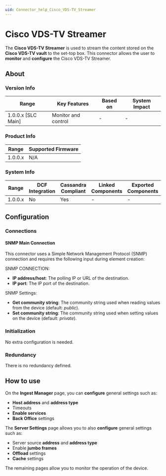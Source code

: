 ```yaml
---
uid: Connector_help_Cisco_VDS-TV_Streamer
---
```


# Cisco VDS-TV Streamer

The **Cisco VDS-TV Streamer** is used to stream the content stored on the **Cisco VDS-TV vault** to the set-top box. This connector allows the user to **monitor** and **configure** the Cisco VDS-TV Streamer.

## About

### Version Info

| Range                | Key Features        | Based on     | System Impact     |
|----------------------|---------------------|--------------|-------------------|
| 1.0.0.x [SLC Main]   | Monitor and control | -            | -                 |

### Product Info

| Range     | Supported Firmware     |
|-----------|------------------------|
| 1.0.0.x   | N/A                    |

### System Info

| Range     | DCF Integration     | Cassandra Compliant     | Linked Components     | Exported Components     |
|-----------|---------------------|-------------------------|-----------------------|-------------------------|
| 1.0.0.x   | No                  | Yes                     | -                     | -                       |

## Configuration

### Connections

#### SNMP Main Connection

This connector uses a Simple Network Management Protocol (SNMP) connection and requires the following input during element creation:

SNMP CONNECTION:

- **IP address/host**: The polling IP or URL of the destination.
- **IP port**: The IP port of the destination.

SNMP Settings:

- **Get community string**: The community string used when reading values from the device (default: *public*).
- **Set community string**: The community string used when setting values on the device (default: *private*).

### Initialization

No extra configuration is needed.

### Redundancy

There is no redundancy defined.

## How to use

On the **Ingest Manager** page, you can **configure** general settings such as:

- **Host address** and **address type**
- Timeouts
- **Enable services**
- **Back Office** settings

The **Server Settings** page allows you to also **configure** general settings such as:

- Server source **address** and **address type**
- Enable **jumbo frames**
- **Offload** settings
- **Cache** settings

The remaining pages allow you to monitor the operation of the device.
